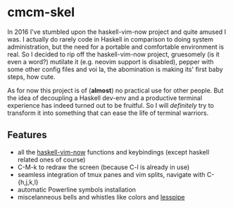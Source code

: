 # cmcm-skel

In 2016 I've stumbled upon the haskell-vim-now project and quite amused I was.
I actually do rarely code in Haskell in comparison to doing system
administration, but the need for a portable and comfortable environment is real.
So I decided to rip off the haskell-vim-now project, gruesomely (is it even a
word?) mutilate it (e.g. neovim support is disabled), pepper with some other
config files and voi la, the abomination is making its' first baby steps, how
cute.

As for now this project is of (**almost**) no practical use for other people.
But the idea of decoupling a Haskell dev-env and a productive terminal
experience has indeed turned out to be fruitful. So I will _definitely_ try to
transform it into something that can ease the life of terminal warriors.

## Features
* all the [haskell-vim-now](https://github.com/begriffs/haskell-vim-now "hvn")
functions and keybindings (except haskell related ones of course)
* C-M-k to redraw the screen (because C-l is already in use)
* seamless integration of tmux panes and vim splits, navigate with C-{h,j,k,l}
* automatic Powerline symbols installation
* miscelanneous bells and whistles like colors and
[lesspipe](http://man.he.net/man1/lesspipe "lesspipe")
